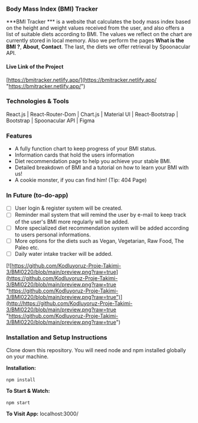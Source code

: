 ### Body Mass Index (BMI) Tracker 

***BMI Tracker *** is a website that calculates the body mass index based on the height and weight values received from the user, and also offers a list of suitable diets according to BMI.
The values we reflect on the chart are currently stored in local memory. 
Also we perform the pages  **What is the BMI ?**, **About**, **Contact**. 
The last, the diets we offer retrieval by Spoonacular API.

#### Live Link of the Project

[https://bmitracker.netlify.app/](https://bmitracker.netlify.app/ "https://bmitracker.netlify.app/")

### Technologies & Tools

React.js | React-Router-Dom | Chart.js | Material UI | React-Bootstrap | Bootstrap | Spoonacular API | Figma

### Features
- A fully function chart to keep progress of your BMI status.
- Information cards that hold the users information  
- Diet recommendation page to help you achieve your stable BMI.
- Detailed breakdown of BMI and a tutorial on how to learn your BMI with us!
- A cookie monster, if you can find him! (Tip: 404 Page)

### In Future (to-do-app)

- [ ] User login & register system will be created.
- [ ] Reminder mail system that will remind the user by e-mail to keep track of the user's BMI more regularly will be added.
- [ ] More specialized diet recommendation system will be added according to users personal informations.
- [ ] More options for the diets such as Vegan, Vegetarian, Raw Food, The Paleo etc.
- [ ] Daily water intake tracker will be added.

[![https://github.com/Kodluyoruz-Proje-Takimi-3/BMI0220/blob/main/preview.png?raw=true](https://github.com/Kodluyoruz-Proje-Takimi-3/BMI0220/blob/main/preview.png?raw=true "https://github.com/Kodluyoruz-Proje-Takimi-3/BMI0220/blob/main/preview.png?raw=true")](http://https://github.com/Kodluyoruz-Proje-Takimi-3/BMI0220/blob/main/preview.png?raw=true "https://github.com/Kodluyoruz-Proje-Takimi-3/BMI0220/blob/main/preview.png?raw=true")

### Installation and Setup Instructions

Clone down this repository. You will need node and npm installed globally on your machine.

**Installation:**

` npm install `


**To Start & Watch:**

`npm start`

**To Visit App:**
localhost:3000/



